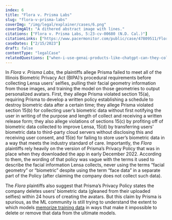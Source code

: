 ```yaml
---
index: 6
title: "Flora v. Prisma Labs"
slug: "flora-v-prisma-labs"
coverImg: "/img/legal/explainer/cases/6.png"
coverImgAlt: "A dithered abstract image with lines."
citations: ["Flora v. Prisma Labs, 5:23-cv-00680 (N.D. Cal.)"]
citationLinks: ["https://www.pacermonitor.com/public/case/47809511/Flora_et_al_v_Prisma_Labs,_Inc"]
caseDates: ["2/15/2023"]
draft: false 
contentType: "legalCase"
relatedQuestions: ["when-i-use-genai-products-like-chatgpt-can-they-collect-my-data"]
---
```


In *Flora v. Prisma Labs*, the plaintiffs allege Prisma failed to meet all of the Illinois Biometric Privacy Act (BIPA)’s procedural requirements before collecting Lensa users’ selfies, pulling their facial geometry information from those images, and training the model on those geometries to output personalized avatars. First, they allege Prisma violated section 15(a), requiring Prisma to develop a written policy establishing a schedule to destroy biometric data after a certain time; they allege Prisma violated section 15(b) for collecting user’s biometric data without first notifying the user in writing of the purpose and length of collect and receiving a written release form; they also allege violations of sections 15(c) by profiting off of biometric data collected to improve Lensa, 15(d) by transferring users’ biometric data to third-party cloud servers without disclosing this and receiving user consent, and 15(e) for failing to store user’s biometric data in a way that meets the industry standard of care. Importantly, the *Flora* plaintiffs rely heavily on the version of Prisma’s Privacy Policy that was in place when they downloaded the app in early December 2022. According to them, the wording of that policy was vague with the terms it used to describe the facial information Lensa collects, never using the terms “facial geometry” or “biometric” despite using the term “face data” in a separate part of the Policy (after claiming the company does not collect such data). 

The *Flora* plaintiffs also suggest that Prisma’s Privacy Policy states the company deletes users’ biometric data (gleaned from their uploaded selfies) within 24 hours of creating the avatars. But this claim by Prisma is spurious, as the ML community is still trying to understand the extent to which models [memorize training data](https://proceedings.mlr.press/v80/chatterjee18a.html) in ways that make it impossible to delete or remove that data from the ultimate models. 